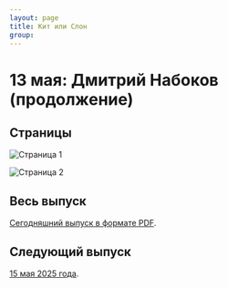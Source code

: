 ```yaml
---
layout: page
title: Кит или Слон
group: 
---
```


# 13 мая: Дмитрий Набоков (продолжение)

## Страницы

![Страница 1](https://www.dropbox.com/scl/fi/2mhiucaqnikpo7mnqkrl6/2025-05-13-page001.jpg?rlkey=vqx27oqji4ju3gukv1jcxxui6&raw=1)

![Страница 2](https://www.dropbox.com/scl/fi/tyycp4ogyco3iogyva9ud/2025-05-13-page002.jpg?rlkey=xs8obq5gp3oe9jpjptw0yfelo&raw=1)

## Весь выпуск

[Сегодняшний выпуск в формате PDF](https://www.dropbox.com/scl/fi/7d4qykz3f8wbvs799vgjt/2025-05-13.pdf?rlkey=rbv0yx6umububio97wdmrjech&raw=1). 

## Следующий выпуск

[15 мая 2025 года](https://kitilislon.github.io/2025-05-15).


